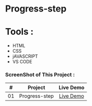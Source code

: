 # Progress-step

# Tools :

- HTML
- CSS
- jAVASCRIPT
- VS CODE

### ScreenShot of This Project :

|  #  |                                                           Project                                                           |                                           Live Demo                                           |
| :-: | :-------------------------------------------------------------------------------------------------------------------------: | :-------------------------------------------------------------------------------------------: |
| 01  |   Progress-step       | [Live Demo](https://iariful.github.io/Progress-step/)


